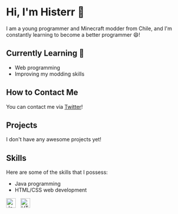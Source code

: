 # Hi, I'm Histerr 🌱

I am a young programmer and Minecraft modder from Chile, and I'm constantly learning to become a better programmer 😄!

## Currently Learning 🚀

- Web programming
- Improving my modding skills

## How to Contact Me

You can contact me via [Twitter](https://twitter.com/Jisterxa)!

## Projects

I don't have any awesome projects yet!

## Skills

Here are some of the skills that I possess:

- Java programming
- HTML/CSS web development

<img align="left" alt="Java" width="26px" src="https://cdn.jsdelivr.net/gh/devicons/devicon/icons/java/java-original.svg" style="padding-right:10px;"/>
<img align="left" alt="HTML5" width="26px" src="https://cdn.jsdelivr.net/gh/devicons/devicon/icons/html5/html5-original.svg" style="padding-right:10px;"/>
